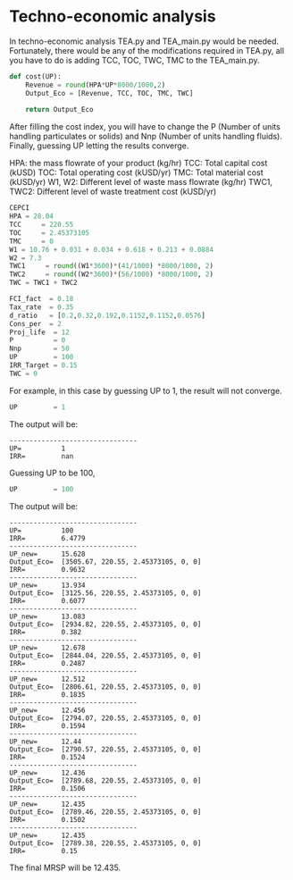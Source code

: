 # Techno-economic analysis
In techno-economic analysis TEA.py and TEA_main.py would be needed.
Fortunately, there would be any of the modifications required in TEA.py, all you have to do is adding TCC, TOC, TWC, TMC to the TEA_main.py.
```python
def cost(UP):
    Revenue = round(HPA*UP*8000/1000,2)
    Output_Eco = [Revenue, TCC, TOC, TMC, TWC]
    
    return Output_Eco 
```
After filling the cost index, you will have to change the P (Number of units handling particulates or solids) and Nnp (Number of units handling fluids). Finally, guessing UP letting the results converge. 

HPA: the mass flowrate of your product (kg/hr)
TCC: Total capital cost (kUSD)
TOC: Total operating cost (kUSD/yr)
TMC: Total material cost (kUSD/yr)
W1, W2: Different level of waste mass flowrate (kg/hr)
TWC1, TWC2: Different level of waste treatment cost (kUSD/yr)
```python
CEPCI
HPA = 28.04
TCC     = 220.55
TOC     = 2.45373105
TMC     = 0
W1 = 10.76 + 0.031 + 0.034 + 0.618 + 0.213 + 0.0884 
W2 = 7.3
TWC1     = round((W1*3600)*(41/1000) *8000/1000, 2)
TWC2     = round((W2*3600)*(56/1000) *8000/1000, 2)
TWC = TWC1 + TWC2

FCI_fact  = 0.18
Tax_rate  = 0.35
d_ratio   = [0.2,0.32,0.192,0.1152,0.1152,0.0576]
Cons_per  = 2
Proj_life  = 12
P          = 0
Nnp        = 50
UP         = 100
IRR_Target = 0.15
TWC = 0
```
For example, in this case by guessing UP to 1, the result will not converge.
```python
UP         = 1
```
The output will be:
```
--------------------------------
UP=          1
IRR=         nan
```
Guessing UP to be 100,
```python
UP         = 100
```
The output will be:
```
--------------------------------
UP=          100
IRR=         6.4779
--------------------------------
UP_new=      15.628
Output_Eco=  [3505.67, 220.55, 2.45373105, 0, 0]
IRR=         0.9632
--------------------------------
UP_new=      13.934
Output_Eco=  [3125.56, 220.55, 2.45373105, 0, 0]
IRR=         0.6077
--------------------------------
UP_new=      13.083
Output_Eco=  [2934.82, 220.55, 2.45373105, 0, 0]
IRR=         0.382
--------------------------------
UP_new=      12.678
Output_Eco=  [2844.04, 220.55, 2.45373105, 0, 0]
IRR=         0.2487
--------------------------------
UP_new=      12.512
Output_Eco=  [2806.61, 220.55, 2.45373105, 0, 0]
IRR=         0.1835
--------------------------------
UP_new=      12.456
Output_Eco=  [2794.07, 220.55, 2.45373105, 0, 0]
IRR=         0.1594
--------------------------------
UP_new=      12.44
Output_Eco=  [2790.57, 220.55, 2.45373105, 0, 0]
IRR=         0.1524
--------------------------------
UP_new=      12.436
Output_Eco=  [2789.68, 220.55, 2.45373105, 0, 0]
IRR=         0.1506
--------------------------------
UP_new=      12.435
Output_Eco=  [2789.46, 220.55, 2.45373105, 0, 0]
IRR=         0.1502
--------------------------------
UP_new=      12.435
Output_Eco=  [2789.38, 220.55, 2.45373105, 0, 0]
IRR=         0.15
```
The final MRSP will be 12.435.